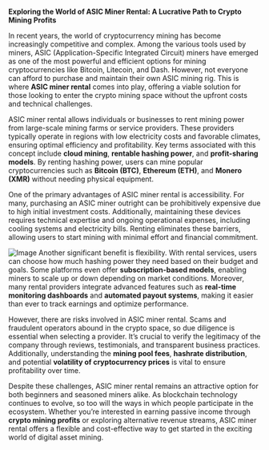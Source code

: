 **Exploring the World of ASIC Miner Rental: A Lucrative Path to Crypto Mining Profits**

In recent years, the world of cryptocurrency mining has become increasingly competitive and complex. Among the various tools used by miners, ASIC (Application-Specific Integrated Circuit) miners have emerged as one of the most powerful and efficient options for mining cryptocurrencies like Bitcoin, Litecoin, and Dash. However, not everyone can afford to purchase and maintain their own ASIC mining rig. This is where **ASIC miner rental** comes into play, offering a viable solution for those looking to enter the crypto mining space without the upfront costs and technical challenges.

ASIC miner rental allows individuals or businesses to rent mining power from large-scale mining farms or service providers. These providers typically operate in regions with low electricity costs and favorable climates, ensuring optimal efficiency and profitability. Key terms associated with this concept include **cloud mining**, **rentable hashing power**, and **profit-sharing models**. By renting hashing power, users can mine popular cryptocurrencies such as **Bitcoin (BTC)**, **Ethereum (ETH)**, and **Monero (XMR)** without needing physical equipment.

One of the primary advantages of ASIC miner rental is accessibility. For many, purchasing an ASIC miner outright can be prohibitively expensive due to high initial investment costs. Additionally, maintaining these devices requires technical expertise and ongoing operational expenses, including cooling systems and electricity bills. Renting eliminates these barriers, allowing users to start mining with minimal effort and financial commitment.


![Image](https://github.com/user-attachments/assets/b8266eee-691e-4ee1-99ef-bfa10d234fd4)
Another significant benefit is flexibility. With rental services, users can choose how much hashing power they need based on their budget and goals. Some platforms even offer **subscription-based models**, enabling miners to scale up or down depending on market conditions. Moreover, many rental providers integrate advanced features such as **real-time monitoring dashboards** and **automated payout systems**, making it easier than ever to track earnings and optimize performance.

However, there are risks involved in ASIC miner rental. Scams and fraudulent operators abound in the crypto space, so due diligence is essential when selecting a provider. It’s crucial to verify the legitimacy of the company through reviews, testimonials, and transparent business practices. Additionally, understanding the **mining pool fees**, **hashrate distribution**, and potential **volatility of cryptocurrency prices** is vital to ensure profitability over time.

Despite these challenges, ASIC miner rental remains an attractive option for both beginners and seasoned miners alike. As blockchain technology continues to evolve, so too will the ways in which people participate in the ecosystem. Whether you’re interested in earning passive income through **crypto mining profits** or exploring alternative revenue streams, ASIC miner rental offers a flexible and cost-effective way to get started in the exciting world of digital asset mining.